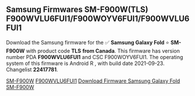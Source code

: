 <h2>Samsung Firmwares SM-F900W(TLS) F900WVLU6FUI1/F900WOYV6FUI1/F900WVLU6FUI1</h2>
Download the Samsung firmware for the ✅ <strong>Samsung Galaxy Fold </strong> ⭐ <strong>SM-F900W</strong> with product code <strong>TLS</strong> <strong> from Canada</strong>. This firmware has version number PDA <strong>F900WVLU6FUI1</strong> and CSC F900WOYV6FUI1. The operating system of this firmware is Android R , with build date 2021-09-23. Changelist <strong>22417781</strong>.


[SM-F900W](https://samfirm.shop/samsung/model/SM-F900W)
[F900WVLU6FUI1](https://samfirm.shop/samsung/pda/F900WVLU6FUI1)
[Download Firmware Samsung Galaxy Fold SM-F900W](https://samfirm.shop/samsung/firmware/458430)
